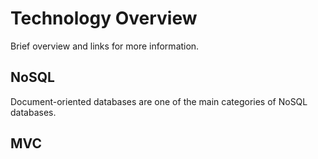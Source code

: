 # Technology Overview

Brief overview and links for more information.

## NoSQL

Document-oriented databases are one of the main categories of NoSQL databases.

## MVC

